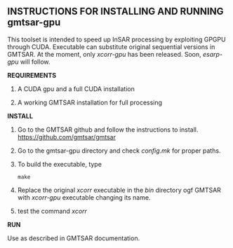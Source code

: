 __INSTRUCTIONS FOR INSTALLING AND RUNNING gmtsar-gpu__
----------------------------------------------

This toolset is intended to speed up InSAR processing by exploiting GPGPU through CUDA. Executable can substitute original sequential versions in GMTSAR. 
At the moment, only _xcorr-gpu_ has been released. Soon, _esarp-gpu_ will follow.

__REQUIREMENTS__

1) A CUDA gpu and a full CUDA installation

2) A working GMTSAR installation for full processing

__INSTALL__

1) Go to the GMTSAR github and follow the instructions to install.
       https://github.com/gmtsar/gmtsar

2) Go to the gmtsar-gpu directory and check _config.mk_ for proper paths.

3) To build the executable, type

       make

4) Replace the original _xcorr_ executable in the _bin_ directory ogf GMTSAR with _xcorr-gpu_ executable changing its name.

5) test the command _xcorr_

__RUN__

Use as described in GMTSAR documentation.

